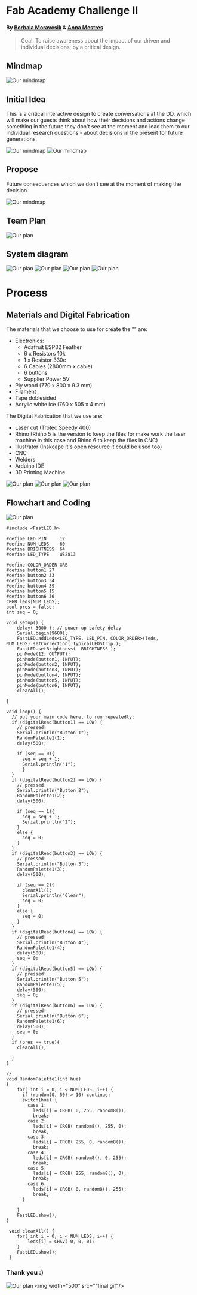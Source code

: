 # Fab Academy Challenge II

#### By [Borbala Moravcsik](https://borbalamoravcsik.github.io/mdef-borka/Fabacademy-challenge2.html) & [Anna Mestres](https://anna-mestres.github.io/anna.mestres/fab/c2.html)

>Goal:
To raise awareness about the impact of our driven and individual decisions, by a critical design.


## Mindmap

![Our mindmap](images/mindmap.png)

## Initial Idea

This is a critical interactive design to create conversations at the DD, which will make our guests think about how their decisions and actions change something in the future they don't see at the moment and lead them to our individual research questions - about decisions in the present for future generations.

![Our mindmap](images/Initialidea-01.png)
![Our mindmap](images/Initialidea-02.png)

## Propose

Future consecuences which we don't see at the moment of making the decision.

![Our mindmap](images/proposal-01.png)

## Team Plan

![Our plan](images/plan.png)

## System diagram

![Our plan](images/systemdiagramm.png)
![Our plan](images/renders-01.png)
![Our plan](images/renders-02.png)
![Our plan](images/text-01.png)


# Process

## Materials and Digital Fabrication

The materials that we choose to use for create the "" are:
  * Electronics:
    *  Adafruit ESP32 Feather
    *  6 x Resistors 10k
    *  1 x Resistor 330e
    *  6 Cables (2800mm x cable)
    *  6 buttons
    *  Supplier Power 5V
  * Ply wood (770 x 800 x 9.3 mm)
  * Filament
  * Tape doblesided
  * Acrylic white ice (760 x 505 x 4 mm)


The Digital Fabrication that we use are:

  * Laser cut (Trotec Speedy 400)
  * Rhino (Rhino 5 is the version to keep the files for make work the laser machine in this case and Rhino 6 to keep the files in CNC)
  * Illustrator (Inskcape it's open resource it could be used too)
  * CNC
  * Welders
  * Arduino IDE
  * 3D Printing Machine

![Our plan](images/Process-01.png)
![Our plan](images/Process-02.png)
![Our plan](images/Process-03.png)

## Flowchart and Coding

![Our plan](images/flowchart.jpg)

~~~
#include <FastLED.h>

#define LED_PIN     12
#define NUM_LEDS    60
#define BRIGHTNESS  64
#define LED_TYPE    WS2813

#define COLOR_ORDER GRB
#define button1 27
#define button2 33
#define button3 34
#define button4 39
#define button5 15
#define button6 36
CRGB leds[NUM_LEDS];
bool pres = false;
int seq = 0;

void setup() {
    delay( 3000 ); // power-up safety delay
    Serial.begin(9600);
    FastLED.addLeds<LED_TYPE, LED_PIN, COLOR_ORDER>(leds, NUM_LEDS).setCorrection( TypicalLEDStrip );
    FastLED.setBrightness(  BRIGHTNESS );
    pinMode(12, OUTPUT);
    pinMode(button1, INPUT);
    pinMode(button2, INPUT);
    pinMode(button3, INPUT);
    pinMode(button4, INPUT);
    pinMode(button5, INPUT);
    pinMode(button6, INPUT);
    clearAll();

}

void loop() {
  // put your main code here, to run repeatedly:
  if (digitalRead(button1) == LOW) {
    // pressed!
    Serial.println("Button 1");
    RandomPalette1(1);
    delay(500);

    if (seq == 0){
      seq = seq + 1;
      Serial.println("1");
      }
  }
  if (digitalRead(button2) == LOW) {
    // pressed!
    Serial.println("Button 2");
    RandomPalette1(2);
    delay(500);

    if (seq == 1){
      seq = seq + 1;
      Serial.println("2");
    }
    else {
      seq = 0;
    }
  }
  if (digitalRead(button3) == LOW) {
    // pressed!
    Serial.println("Button 3");
    RandomPalette1(3);
    delay(500);

    if (seq == 2){
      clearAll();
      Serial.println("Clear");
      seq = 0;
    }
    else {
      seq = 0;
    }
  }
  if (digitalRead(button4) == LOW) {
    // pressed!
    Serial.println("Button 4");
    RandomPalette1(4);
    delay(500);
    seq = 0;
  }
  if (digitalRead(button5) == LOW) {
    // pressed!
    Serial.println("Button 5");
    RandomPalette1(5);
    delay(500);
    seq = 0;
  }
  if (digitalRead(button6) == LOW) {
    // pressed!
    Serial.println("Button 6");
    RandomPalette1(6);
    delay(500);
    seq = 0;
  }
  if (pres == true){
    clearAll();

  }
}

//
void RandomPalette1(int hue)
{
    for( int i = 0; i < NUM_LEDS; i++) {
      if (random(0, 50) > 10) continue;
      switch(hue) {
        case 1:
          leds[i] = CRGB( 0, 255, random8());
          break;
        case 2:
          leds[i] = CRGB( random8(), 255, 0);
          break;
        case 3:
          leds[i] = CRGB( 255, 0, random8());
          break;
        case 4:
          leds[i] = CRGB( random8(), 0, 255);
          break;
        case 5:
          leds[i] = CRGB( 255, random8(), 0);
          break;
        case 6:
          leds[i] = CRGB( 0, random8(), 255);
          break;
      }

    }
    FastLED.show();
}

 void clearAll() {
    for( int i = 0; i < NUM_LEDS; i++) {
        leds[i] = CHSV( 0, 0, 0);
    }
    FastLED.show();
 }

~~~

### Thank you :)
![Our plan](images/final.gif)
<img width="500" src=""final.gif"/>
